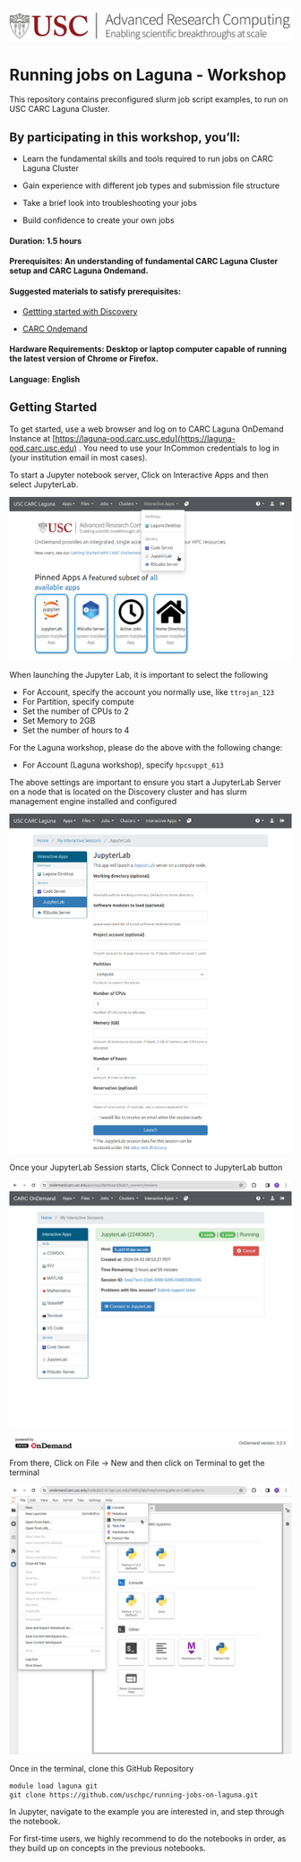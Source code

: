 [![CARC](./images/carc-logo.png 'CARC')](https://carc.usc.edu)
# Running jobs on Laguna - Workshop

This repository contains preconfigured slurm job script examples, to run on USC CARC Laguna Cluster. 

## By participating in this workshop, you’ll:

* Learn the fundamental skills and tools required to run jobs on CARC Laguna Cluster

* Gain experience with different job types and submission file structure

* Take a brief look into troubleshooting your jobs

* Build confidence to create your own jobs

#### Duration: 1.5 hours
#### Prerequisites: An understanding of fundamental CARC Laguna Cluster setup and CARC Laguna Ondemand.
#### Suggested materials to satisfy prerequisites:
* [Gettting started with Discovery](https://www.carc.usc.edu/user-guides/hpc-systems/discovery/getting-started-discovery.html)

* [CARC Ondemand](https://www.carc.usc.edu/user-guides/carc-ondemand.html)


#### Hardware Requirements: Desktop or laptop computer capable of running the latest version of Chrome or Firefox. 

#### Language: English

## Getting Started
To get started, use a web browser and log on to CARC Laguna OnDemand Instance at [https://laguna-ood.carc.usc.edu](https://laguna-ood.carc.usc.edu) . You need to use your InCommon credentials to log in (your institution email in most cases). 

To start a Jupyter notebook server, Click on Interactive Apps and then select JupyterLab.

![Start JupyterLab](./images/jupyterlab-start.png)

When launching the Jupyter Lab, it is important to select the following
* For Account, specify the account you normally use, like `ttrojan_123`
* For Partition, specify compute
* Set the number of CPUs to 2
* Set Memory to 2GB
* Set the number of hours to 4

For the Laguna workshop, please do the above with the following change:
* For Account (Laguna workshop), specify `hpcsuppt_613`


The above settings are important to ensure you start a JupyterLab Server on a node that is located on the Discovery cluster and has slurm management engine installed and configured

![Launch JupyterLab](./images/jupyterlab-launching.png)

Once your JupyterLab Session starts, Click Connect to JupyterLab button

![Connect to Running JupyterLab](./images/jupyterlab-running.png)

From there, Click on File -> New and then click on Terminal to get the terminal

![Shell Access In Jupyter](./images/terminal-start.png)

Once in the terminal, clone this GitHub Repository

```
module load laguna git
git clone https://github.com/uschpc/running-jobs-on-laguna.git
```

In Jupyter, navigate to the example you are interested in, and step through the notebook. 

For first-time users, we highly recommend to do the notebooks in order, as they build up on concepts in the previous notebooks.


